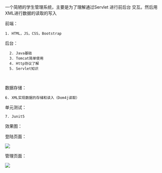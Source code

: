 一个简陋的学生管理系统，主要是为了理解通过Servlet 进行前后台 交互。然后用XML进行数据的读取的写入 



前端：

```
1. HTML，JS，CSS，Bootstrap
```



  

后台：

```
  2. Java基础 
  3. Tomcat简单使用
  4. Http协议了解
  5. Servlet知识	
```

  

数据存储：

```
6. XML实现数据的存储和读入（Dom4j读取）
```



单元测试：

```
7. Junit5
```
效果图：  

登陆页面：

![](https://github.com/jjc123/-Student-management-system--Javaweb/blob/master/Design%20sketch/1.png)  

管理页面：  

![](https://github.com/jjc123/-Student-management-system--Javaweb/blob/master/Design%20sketch/2.png)


